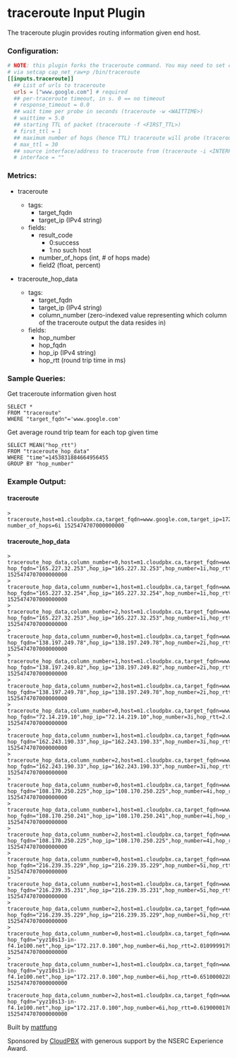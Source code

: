 # traceroute Input Plugin

The traceroute plugin provides routing information given end host.

### Configuration:

```toml
# NOTE: this plugin forks the traceroute command. You may need to set capabilities
# via setcap cap_net_raw+p /bin/traceroute
[[inputs.traceroute]]
  ## List of urls to traceroute
  urls = ["www.google.com"] # required
  ## per-traceroute timeout, in s. 0 == no timeout
  # response_timeout = 0.0
  ## wait time per probe in seconds (traceroute -w <WAITTIME>)
  # waittime = 5.0
  ## starting TTL of packet (traceroute -f <FIRST_TTL>)
  # first_ttl = 1
  ## maximum number of hops (hence TTL) traceroute will probe (traceroute -m <MAX_TTL>)
  # max_ttl = 30
  ## source interface/address to traceroute from (traceroute -i <INTERFACE/SRC_ADDR>)
  # interface = ""
```

### Metrics:

- traceroute
  - tags:
    - target_fqdn 
    - target_ip (IPv4 string)
  - fields:
    - result_code
        - 0:success
      	- 1:no such host
    - number_of_hops (int, # of hops made)
    - field2 (float, percent)

- traceroute_hop_data
  - tags:
    - target_fqdn
    - target_ip (IPv4 string)
    - column_number (zero-indexed value representing which column of the traceroute output the data resides in)
  - fields:
    - hop_number
    - hop_fqdn
    - hop_ip (IPv4 string)
    - hop_rtt (round trip time in ms)

### Sample Queries:

Get traceroute information given host
```
SELECT *
FROM "traceroute"
WHERE "target_fqdn"='www.google.com'
```

Get average round trip team for each top given time
```
SELECT MEAN("hop_rtt")
FROM "traceroute_hop_data"
WHERE "time"=1453831884664956455
GROUP BY "hop_number"
```

### Example Output:

#### traceroute
```
> traceroute,host=m1.cloudpbx.ca,target_fqdn=www.google.com,target_ip=172.217.0.100 number_of_hops=6i 1525474707000000000
```

#### traceroute_hop_data
```
> traceroute_hop_data,column_number=0,host=m1.cloudpbx.ca,target_fqdn=www.google.com,target_ip=172.217.0.100 hop_fqdn="165.227.32.253",hop_ip="165.227.32.253",hop_number=1i,hop_rtt=3.5250000953674316 1525474707000000000
> traceroute_hop_data,column_number=1,host=m1.cloudpbx.ca,target_fqdn=www.google.com,target_ip=172.217.0.100 hop_fqdn="165.227.32.254",hop_ip="165.227.32.254",hop_number=1i,hop_rtt=3.071000099182129 1525474707000000000
> traceroute_hop_data,column_number=2,host=m1.cloudpbx.ca,target_fqdn=www.google.com,target_ip=172.217.0.100 hop_fqdn="165.227.32.253",hop_ip="165.227.32.253",hop_number=1i,hop_rtt=3.4200000762939453 1525474707000000000
> traceroute_hop_data,column_number=0,host=m1.cloudpbx.ca,target_fqdn=www.google.com,target_ip=172.217.0.100 hop_fqdn="138.197.249.78",hop_ip="138.197.249.78",hop_number=2i,hop_rtt=3.4010000228881836 1525474707000000000
> traceroute_hop_data,column_number=1,host=m1.cloudpbx.ca,target_fqdn=www.google.com,target_ip=172.217.0.100 hop_fqdn="138.197.249.82",hop_ip="138.197.249.82",hop_number=2i,hop_rtt=3.5429999828338623 1525474707000000000
> traceroute_hop_data,column_number=2,host=m1.cloudpbx.ca,target_fqdn=www.google.com,target_ip=172.217.0.100 hop_fqdn="138.197.249.78",hop_ip="138.197.249.78",hop_number=2i,hop_rtt=3.3429999351501465 1525474707000000000
> traceroute_hop_data,column_number=0,host=m1.cloudpbx.ca,target_fqdn=www.google.com,target_ip=172.217.0.100 hop_fqdn="72.14.219.10",hop_ip="72.14.219.10",hop_number=3i,hop_rtt=2.0139999389648438 1525474707000000000
> traceroute_hop_data,column_number=1,host=m1.cloudpbx.ca,target_fqdn=www.google.com,target_ip=172.217.0.100 hop_fqdn="162.243.190.33",hop_ip="162.243.190.33",hop_number=3i,hop_rtt=3.315999984741211 1525474707000000000
> traceroute_hop_data,column_number=2,host=m1.cloudpbx.ca,target_fqdn=www.google.com,target_ip=172.217.0.100 hop_fqdn="162.243.190.33",hop_ip="162.243.190.33",hop_number=3i,hop_rtt=2.9059998989105225 1525474707000000000
> traceroute_hop_data,column_number=0,host=m1.cloudpbx.ca,target_fqdn=www.google.com,target_ip=172.217.0.100 hop_fqdn="108.170.250.225",hop_ip="108.170.250.225",hop_number=4i,hop_rtt=1.559000015258789 1525474707000000000
> traceroute_hop_data,column_number=1,host=m1.cloudpbx.ca,target_fqdn=www.google.com,target_ip=172.217.0.100 hop_fqdn="108.170.250.241",hop_ip="108.170.250.241",hop_number=4i,hop_rtt=0.7829999923706055 1525474707000000000
> traceroute_hop_data,column_number=2,host=m1.cloudpbx.ca,target_fqdn=www.google.com,target_ip=172.217.0.100 hop_fqdn="108.170.250.225",hop_ip="108.170.250.225",hop_number=4i,hop_rtt=1.5080000162124634 1525474707000000000
> traceroute_hop_data,column_number=0,host=m1.cloudpbx.ca,target_fqdn=www.google.com,target_ip=172.217.0.100 hop_fqdn="216.239.35.229",hop_ip="216.239.35.229",hop_number=5i,hop_rtt=2.947000026702881 1525474707000000000
> traceroute_hop_data,column_number=1,host=m1.cloudpbx.ca,target_fqdn=www.google.com,target_ip=172.217.0.100 hop_fqdn="216.239.35.231",hop_ip="216.239.35.231",hop_number=5i,hop_rtt=2.9040000438690186 1525474707000000000
> traceroute_hop_data,column_number=2,host=m1.cloudpbx.ca,target_fqdn=www.google.com,target_ip=172.217.0.100 hop_fqdn="216.239.35.229",hop_ip="216.239.35.229",hop_number=5i,hop_rtt=2.5940001010894775 1525474707000000000
> traceroute_hop_data,column_number=0,host=m1.cloudpbx.ca,target_fqdn=www.google.com,target_ip=172.217.0.100 hop_fqdn="yyz10s13-in-f4.1e100.net",hop_ip="172.217.0.100",hop_number=6i,hop_rtt=2.010999917984009 1525474707000000000
> traceroute_hop_data,column_number=1,host=m1.cloudpbx.ca,target_fqdn=www.google.com,target_ip=172.217.0.100 hop_fqdn="yyz10s13-in-f4.1e100.net",hop_ip="172.217.0.100",hop_number=6i,hop_rtt=0.6510000228881836 1525474707000000000
> traceroute_hop_data,column_number=2,host=m1.cloudpbx.ca,target_fqdn=www.google.com,target_ip=172.217.0.100 hop_fqdn="yyz10s13-in-f4.1e100.net",hop_ip="172.217.0.100",hop_number=6i,hop_rtt=0.6190000176429749 1525474707000000000
```


Built by [mattfung](https://github.com/mattfung)

Sponsored by [CloudPBX](http://CloudPBX.ca) with generous support by the NSERC Experience Award.